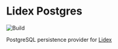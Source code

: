 # Lidex Postgres

![Build](https://github.com/ferromir/lidex-mongo/actions/workflows/build.yml/badge.svg)

PostgreSQL persistence provider for [Lidex](https://github.com/ferromir/lidex)